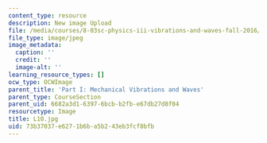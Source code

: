 ```yaml
---
content_type: resource
description: New image Upload
file: /media/courses/8-03sc-physics-iii-vibrations-and-waves-fall-2016/73b37037e6271b6ba5b243eb3fcf8bfb_L10.jpg
file_type: image/jpeg
image_metadata:
  caption: ''
  credit: ''
  image-alt: ''
learning_resource_types: []
ocw_type: OCWImage
parent_title: 'Part I: Mechanical Vibrations and Waves'
parent_type: CourseSection
parent_uid: 6682a3d1-6397-6bcb-b2fb-e67db27d8f04
resourcetype: Image
title: L10.jpg
uid: 73b37037-e627-1b6b-a5b2-43eb3fcf8bfb
---
```

